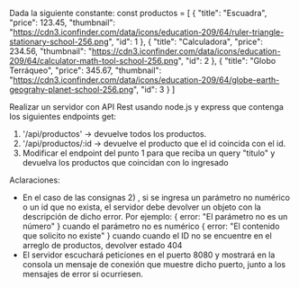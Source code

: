 Dada la siguiente constante: const productos = [
 {
   "title": "Escuadra",
   "price": 123.45,
   "thumbnail": "https://cdn3.iconfinder.com/data/icons/education-209/64/ruler-triangle-stationary-school-256.png",
   "id": 1
 },
 {
   "title": "Calculadora",
   "price": 234.56,
   "thumbnail": "https://cdn3.iconfinder.com/data/icons/education-209/64/calculator-math-tool-school-256.png",
   "id": 2
 },
 {
   "title": "Globo Terráqueo",
   "price": 345.67,
   "thumbnail": "https://cdn3.iconfinder.com/data/icons/education-209/64/globe-earth-geograhy-planet-school-256.png",
   "id": 3
 }
]

Realizar un servidor con API Rest usando node.js y express que contenga los siguientes endpoints get:

1) '/api/productos' -> devuelve todos los productos.
2) '/api/productos/:id  -> devuelve el producto que el id coincida con el id.
3) Modificar el endpoint del punto 1 para que reciba un query "titulo" y devuelva los productos que coincidan con lo ingresado

Aclaraciones:
- En el caso de las consignas 2) , si se ingresa un parámetro no numérico o un id que no exista, el servidor debe devolver un objeto con la descripción de dicho error. Por ejemplo:
{ error: "El parámetro no es un número" } cuando el parámetro no es numérico
{ error: "El contenido que solicito no existe" } cuando cuando el ID no se encuentre en el arreglo de productos, devolver estado 404
- El servidor escuchará peticiones en el puerto 8080 y mostrará en la consola un mensaje de conexión que muestre dicho puerto, junto a los mensajes de error si ocurriesen.